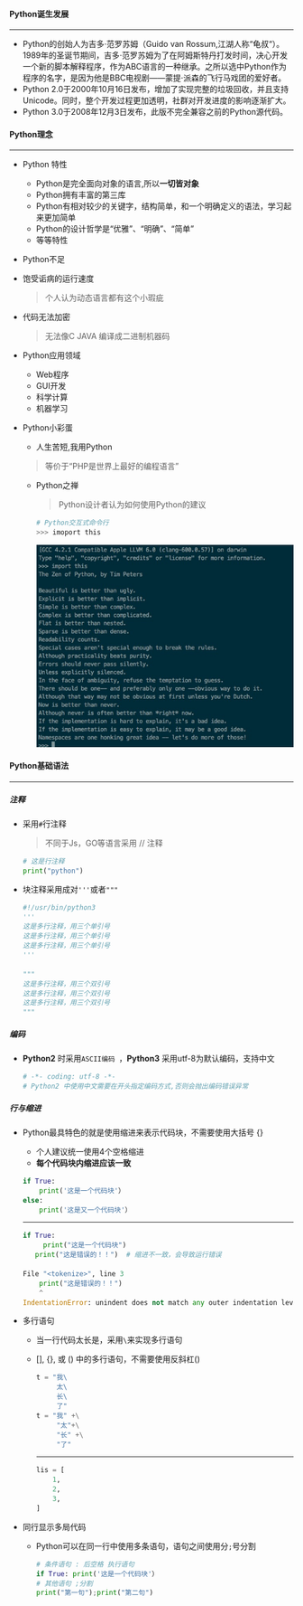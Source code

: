 #### Python诞生发展

---

- Python的创始人为吉多·范罗苏姆（Guido van Rossum,江湖人称“龟叔“）。1989年的圣诞节期间，吉多·范罗苏姆为了在阿姆斯特丹打发时间，决心开发一个新的脚本解释程序，作为ABC语言的一种继承。之所以选中Python作为程序的名字，是因为他是BBC电视剧——蒙提·派森的飞行马戏团的爱好者。
- Python 2.0于2000年10月16日发布，增加了实现完整的垃圾回收，并且支持Unicode。同时，整个开发过程更加透明，社群对开发进度的影响逐渐扩大。
- Python 3.0于2008年12月3日发布，此版不完全兼容之前的Python源代码。

#### Python理念

---

- Python 特性
  - Python是完全面向对象的语言,所以**一切皆对象**
  - Python拥有丰富的第三库
  - Python有相对较少的关键字，结构简单，和一个明确定义的语法，学习起来更加简单
  - Python的设计哲学是“优雅”、“明确”、“简单”
  - 等等特性

-  Python不足
  - 饱受诟病的运行速度

    > 个人认为动态语言都有这个小瑕疵

  - 代码无法加密

    > 无法像C JAVA 编译成二进制机器码

- Python应用领域
  - Web程序
  - GUI开发
  - 科学计算
  - 机器学习

- Python小彩蛋
  -  人生苦短,我用Python

    > 等价于“PHP是世界上最好的编程语言”

  - Python之禅

    > Python设计者认为如何使用Python的建议

    ```python
    # Python交互式命令行
    >>> imoport this
    ```

    ![Python之禅](./assets/Python之禅.png)

#### Python基础语法

------

##### 注释

- 采用`#`行注释

  > 不同于Js，GO等语言采用  // 注释 

  ```python
  # 这是行注释
  print("python")
  ```

- 块注释采用成对`'''`或者`"""`

  ```python
  #!/usr/bin/python3 
  '''
  这是多行注释，用三个单引号
  这是多行注释，用三个单引号 
  这是多行注释，用三个单引号
  '''
  
  """
  这是多行注释，用三个双引号
  这是多行注释，用三个双引号 
  这是多行注释，用三个双引号
  """
  ```

##### 编码

- **Python2** 时采用`ASCII编码 `，**Python3** 采用utf-8为默认编码，支持中文

  ```python
  # -*- coding: utf-8 -*-
  # Python2 中使用中文需要在开头指定编码方式,否则会抛出编码错误异常
  ```


##### 行与缩进

- Python最具特色的就是使用缩进来表示代码块，不需要使用大括号 {}  

  - 个人建议统一使用4个空格缩进
  - **每个代码块内缩进应该一致**

  ```python
  if True:
      print('这是一个代码块'）
  else:
      print('这是又一个代码块'）
  ```

  ------

  ```python
  if True: 
       print("这是一个代码块") 
     print("这是错误的！！")  # 缩进不一致，会导致运行错误
                                      
  File "<tokenize>", line 3
      print("这是错误的！！")
      ^
  IndentationError: unindent does not match any outer indentation level 
  ```

- 多行语句

  - 当一行代码太长是，采用`\`来实现多行语句

  - [], {}, 或 () 中的多行语句，不需要使用反斜杠(\) 

    ```python
    t = "我\
         太\
         长\
         了"
    t = "我" +\
         "太"+\
         "长" +\
         "了"
    ```

    ------

    ```python
    lis = [
        1,
        2,
        3,
    ]
    ```

- 同行显示多局代码

  - Python可以在同一行中使用多条语句，语句之间使用分`;`号分割

    ```python
    # 条件语句 : 后空格 执行语句
    if True: print('这是一个代码块'）
    # 其他语句 ;分割
    print("第一句");print("第二句") 
    ```

     